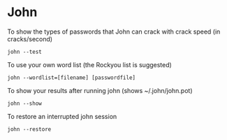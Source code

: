 # John

To show the types of passwords that John can crack with crack speed (in cracks/second)

```shell
john --test
```

To use your own word list (the Rockyou list is suggested)

```shell
john --wordlist=[filename] [passwordfile]
```

To show your results after running john (shows ~/.john/john.pot)

```shell
john --show
```

To restore an interrupted john session

```shell
john --restore
```
